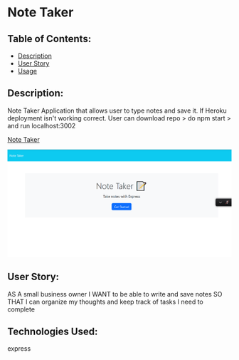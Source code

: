 # Note Taker


## Table of Contents:

- [Description](#description)
- [User Story](#UserStory)
- [Usage](#usage)


## Description:
Note Taker Application that allows user to type notes and save it.
If Heroku deployment isn't working correct. User can download repo > do npm start > and run localhost:3002


[Note Taker](https://notetaker32-a9ae61cc900a.herokuapp.com/)


![Alt text](screenshot/image.png)






## User Story:

AS A small business owner
I WANT to be able to write and save notes
SO THAT I can organize my thoughts and keep track of tasks I need to complete

## Technologies Used: 

express
